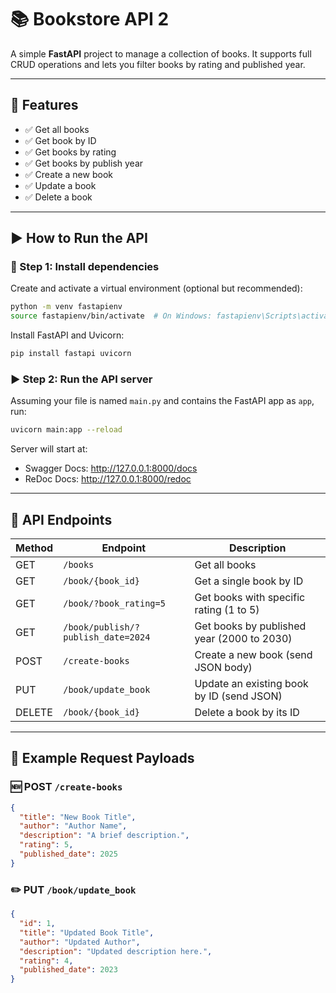 # 📚 Bookstore API 2

A simple **FastAPI** project to manage a collection of books. It supports full CRUD operations and lets you filter books by rating and published year.

---

## 🚀 Features

- ✅ Get all books  
- ✅ Get book by ID  
- ✅ Get books by rating  
- ✅ Get books by publish year  
- ✅ Create a new book  
- ✅ Update a book  
- ✅ Delete a book  

---

## ▶️ How to Run the API

### 🔧 Step 1: Install dependencies

Create and activate a virtual environment (optional but recommended):

```bash
python -m venv fastapienv
source fastapienv/bin/activate  # On Windows: fastapienv\Scripts\activate
```

Install FastAPI and Uvicorn:

```bash
pip install fastapi uvicorn
```

### ▶️ Step 2: Run the API server

Assuming your file is named `main.py` and contains the FastAPI app as `app`, run:

```bash
uvicorn main:app --reload
```

Server will start at:

- Swagger Docs: http://127.0.0.1:8000/docs  
- ReDoc Docs: http://127.0.0.1:8000/redoc  

---

## 📌 API Endpoints

| Method | Endpoint                                 | Description                                  |
|--------|------------------------------------------|----------------------------------------------|
| GET    | `/books`                                 | Get all books                                |
| GET    | `/book/{book_id}`                        | Get a single book by ID                      |
| GET    | `/book/?book_rating=5`                   | Get books with specific rating (1 to 5)      |
| GET    | `/book/publish/?publish_date=2024`       | Get books by published year (2000 to 2030)   |
| POST   | `/create-books`                          | Create a new book (send JSON body)           |
| PUT    | `/book/update_book`                      | Update an existing book by ID (send JSON)    |
| DELETE | `/book/{book_id}`                        | Delete a book by its ID                      |

---

## 📘 Example Request Payloads

### 🆕 POST `/create-books`

```json
{
  "title": "New Book Title",
  "author": "Author Name",
  "description": "A brief description.",
  "rating": 5,
  "published_date": 2025
}
```

### ✏️ PUT `/book/update_book`

```json
{
  "id": 1,
  "title": "Updated Book Title",
  "author": "Updated Author",
  "description": "Updated description here.",
  "rating": 4,
  "published_date": 2023
}
```


